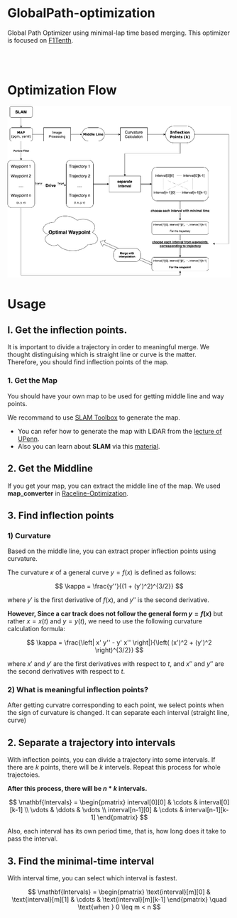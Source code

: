 # GlobalPath-optimization
Global Path Optimizer using minimal-lap time based merging.
This optimizer is focused on [F1Tenth](https://f1tenth.org/).

<br><br>
# Optimization Flow

![Optimazation Flow](./ETC/flow.png)

# Usage

## I. Get the inflection points.

It is important to divide a trajectory in order to meaningful merge. We thought distinguising which is straight line or curve is the matter. <br>Therefore, you should find inflection points of the map.

### 1. Get the Map

You should have your own map to be used for getting middle line and way points.

We recommand to use [SLAM Toolbox](https://github.com/SteveMacenski/slam_toolbox) to generate the map.

- You can refer how to generate the map with LiDAR from the [lecture of UPenn](https://docs.google.com/presentation/d/1HjCjyzHnR3T5yyXvdR83Kpb1lSvYX7gtirBwFY0Cpig/edit#slide=id.p).
- Also you can learn about **SLAM** via this [material](https://docs.google.com/presentation/d/165G1zMMUtOqU7GOnKvmEjpn0K1Bqw0ZlDAA2VFHgLmo/edit#slide=id.g2bcbd44bc16_0_821).

## 2. Get the Middline

If you get your map, you can extract the middle line of the map. 
We used **map_converter** in [Raceline-Optimization](https://github.com/CL2-UWaterloo/Raceline-Optimization?tab=readme-ov-file).

## 3. Find inflection points

### 1) Curvature

Based on the middle line, you can extract proper inflection points using curvature.

The curvature $\kappa$ of a general curve $y = f(x)$ is defined as follows:

$$
\kappa = \frac{y''}{(1 + (y')^2)^{3/2}}
$$

where $y'$ is the first derivative of $f(x)$, and $y''$ is the second derivative.


**However, Since a car track does not follow the general form $y = f(x)$** but rather $x = x(t)$ and $y = y(t)$, we need to use the following curvature calculation formula:

$$
\kappa = \frac{\left| x' y'' - y' x'' \right|}{\left( (x')^2 + (y')^2 \right)^{3/2}}
$$

where $x'$ and $y'$ are the first derivatives with respect to $t$, and $x''$ and $y''$ are the second derivatives with respect to $t$.

### 2) What is meaningful inflection points?

After getting curvatre corresponding to each point, we select points when the sign of curvature is changed. It can separate each interval (straight line, curve)

## 2. Separate a trajectory into intervals

With inflection points, you can divide a trajectory into some intervals. If there are $k$ points, there will be $k$ intervels. Repeat this process for whole trajectoies.

**After this process, there will be $n * k$ intervals.** <br>

$$
\mathbf{Intervals} = \begin{pmatrix}
interval[0][0] & \cdots & interval[0][k-1] \\
\vdots & \ddots & \vdots \\
interval[n-1][0] & \cdots & interval[n-1][k-1]
\end{pmatrix}
$$

Also, each interval has its own period time, that is, how long does it take to pass the interval.

## 3. Find the minimal-time interval 

With interval time, you can select which interval is fastest.


$$
\mathbf{Intervals} = \begin{pmatrix}
\text{interval}[m][0] & \text{interval}[m][1] & \cdots & \text{interval}[m][k-1]
\end{pmatrix} \quad \text{when } 0 \leq m < n
$$